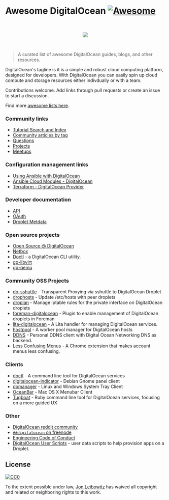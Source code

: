 # Awesome DigitalOcean [![Awesome](https://cdn.rawgit.com/sindresorhus/awesome/d7305f38d29fed78fa85652e3a63e154dd8e8829/media/badge.svg)](https://github.com/sindresorhus/awesome)


<br/>
<p align="center">
  <img src="https://raw.githubusercontent.com/jonleibowitz/awesome-digitalocean/master/media/DO_Logo.png">
</p>
<br/>

>A curated list of awesome DigitalOcean guides, blogs, and other resources.

DigitalOcean's tagline is it is a simple and robust cloud computing platform, designed for developers. With DigitalOcean you can easily spin up cloud compute and storage resources either indivdually or with a team. 

Contributions welcome. Add links through pull requests or create an issue to start a discussion.

Find more [awesome lists here](https://awesome.re/).

### Community links
* [Tutorial Search and Index](https://www.digitalocean.com/community/tutorials)
* [Community articles by tag](https://www.digitalocean.com/community/tags)
* [Questions](https://www.digitalocean.com/community/questions)
* [Projects](https://www.digitalocean.com/community/projects)
* [Meetups](https://www.meetup.com/pro/digitalocean/)

### Configuration management links

* [Using Ansible with DigitalOcean](https://the.binbashtheory.com/using-ansible-with-digitalocean/)
* [Ansible Cloud Modules - DigitalOcean](http://docs.ansible.com/ansible/list_of_cloud_modules.html#digital-ocean)
* [Terraform - DigitalOcean Provider](https://www.terraform.io/docs/providers/do/)

### Developer documentation

* [API](https://developers.digitalocean.com/documentation/v2/)
* [OAuth](https://developers.digitalocean.com/documentation/oauth/)
* [Droplet Metdata](https://developers.digitalocean.com/documentation/metadata/)

### Open source projects

* [Open Source @ DigitalOcean](https://developers.digitalocean.com/opensource/)
* [Netbox](https://github.com/digitalocean/netbox)
* [Doctl](https://github.com/digitalocean/doctl) - a DigitalOcean CLI utility.
* [go-libvirt](https://github.com/digitalocean/go-libvirt)
* [go-qemu](https://github.com/digitalocean/go-qemu)

### Community OSS Projects

* [do-sshuttle](https://github.com/f/do-sshuttle) - Transparent Proxying via sshuttle to DigitalOcean Droplet
* [drophosts](https://github.com/qmx/drophosts) - Update /etc/hosts with peer droplets
* [droplan](https://github.com/tam7t/droplan) - Manage iptable rules for the private interface on DigitalOcean droplets
* [foreman-digitalocean](https://github.com/theforeman/foreman-digitalocean) - Plugin to enable management of DigitalOcean droplets in Foreman
* [lita-digitalocean](https://github.com/jimmycuadra/lita-digitalocean) - A Lita handler for managing DigitalOcean services.
* [hostpool](https://github.com/progrium/hostpool) - A worker pool manager for DigitalOcean hosts
* [DDNS](https://github.com/skibish/ddns) - Personal DDNS client with Digital Ocean Networking DNS as backend.
* [Less Confusing Menus](https://github.com/addpipe/Less-Confusing-Digital-Ocean-Menus) - A Chrome extension that makes account menus less confusing.

### Clients

* [doctl](https://github.com/digitalocean/doctl) - A command line tool for DigitalOcean services
* [digitalocean-indicator](https://github.com/andrewsomething/digitalocean-indicator) - Debian Gnome panel client
* [domanager](https://github.com/itohnobue/domanager) - Linux and Windows System Tray Client
* [OceanBar](https://github.com/terhechte/OceanBar) - Mac OS X Menubar Client
* [Tugboat](https://github.com/pearkes/tugboat) - Ruby command line tool for DigitalOcean services, focusing on a more guided UX

### Other

* [DigitalOcean reddit community](https://www.reddit.com/r/digital_ocean/)
* [`##digitalocean` on freenode](https://webchat.freenode.net/)
* [Engineering Code of Conduct](https://github.com/digitalocean/engineering-code-of-conduct)
* [DigitalOcean User Scripts](https://github.com/digitalocean/do_user_scripts) - user data scripts to help provision apps on a Droplet.

## License

[![CC0](http://mirrors.creativecommons.org/presskit/buttons/88x31/svg/cc-zero.svg)](https://creativecommons.org/publicdomain/zero/1.0/)

To the extent possible under law, [Jon Leibowitz](https://github.com/jonleibowitz) has waived all copyright and related or neighboring rights to this work.
